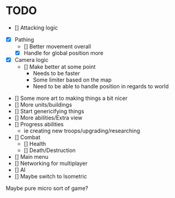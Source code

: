 # TODO

- [] Attacking logic
- [x] Pathing
  - [] Better movement overall
  - [x] Handle for global position more
- [x] Camera logic
  - [] Make better at some point
    - Needs to be faster
    - Some limiter based on the map
    - Need to be able to handle position in regards to world
- [] Some more art to making things a bit nicer
- [] More units/buildings
- [] Start genericifying things
- [] More abilities/Extra view
- [] Progress abilities
  - ie creating new troops/upgrading/researching
- [] Combat
  - [] Health
  - [] Death/Destruction
- [] Main menu
- [] Networking for multiplayer
- [] AI
- [] Maybe switch to Isometric

Maybe pure micro sort of game?